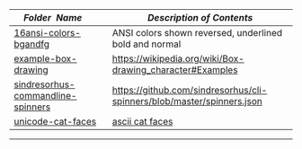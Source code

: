 |&nbsp;&nbsp;&nbsp;&nbsp;_Folder&nbsp;&nbsp;Name_&nbsp;&nbsp;&nbsp;&nbsp;| _Description of Contents_
|:----------------|--------------------------------------------------------------------------------------------------------------------------------------------------------
| [16ansi-colors-bgandfg](16ansi-colors-bgandfg.ans) | ANSI colors shown reversed, underlined bold and normal  
| [example-box-drawing](example-box-drawing.ans) |  <https://wikipedia.org/wiki/Box-drawing_character#Examples> 
| [sindresorhus-commandline-spinners](sindresorhus-commandline-spinners) | <https://github.com/sindresorhus/cli-spinners/blob/master/spinners.json>  
| [unicode-cat-faces](unicode-cat-faces.ans) |  [ascii cat faces](https://github.com/melaniecebula/cat-ascii-faces) 

* * *

